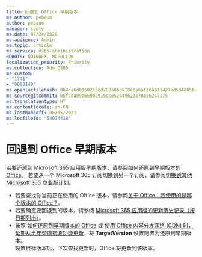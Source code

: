 ```yaml
---
title: 回退到 Office 早期版本
ms.author: pebaum
author: pebaum
manager: scotv
ms.date: 07/24/2020
ms.audience: Admin
ms.topic: article
ms.service: o365-administration
ROBOTS: NOINDEX, NOFOLLOW
localization_priority: Priority
ms.collection: Adm_O365
ms.custom:
- "1741"
- "9000140"
ms.openlocfilehash: 8b4ca6d0160215dd788a8bb918e6a6af36a811427ed594885843140cc1727c16
ms.sourcegitcommit: b5f7da89a650d2915dc652449623c78be6247175
ms.translationtype: HT
ms.contentlocale: zh-CN
ms.lasthandoff: 08/05/2021
ms.locfileid: "54074418"
---
```

# <a name="roll-back-to-an-earlier-build-of-office"></a>回退到 Office 早期版本

若要还原到 Microsoft 365 应用版早期版本，请参阅[如何还原到早期版本的 Office](https://support.microsoft.com/help/2770432/how-to-revert-to-an-earlier-version-of-office-2013-or-office-2016-clic)。 若要从一个 Microsoft 365 订阅切换到另一个订阅，请参阅[切换到其他 Microsoft 365 商业版计划](https://docs.microsoft.com/office365/admin/subscriptions-and-billing/switch-to-a-different-plan)。

- 若要查找你当前正在使用的 Office 版本，请参阅[关于 Office：我使用的是哪个版本的 Office？](https://support.office.com/article/about-office-what-version-of-office-am-i-using-932788b8-a3ce-44bf-bb09-e334518b8b19)。
- 若要确定要回退到的版本，请参阅 [Microsoft 365 应用版的更新历史记录（按日期列出）](https://docs.microsoft.com/officeupdates/update-history-office365-proplus-by-date?redirectSourcePath=%252fen-us%252farticle%252fae942449-1fca-4484-898b-a933ea23def7)。
- 按照 [如何还原到早期版本的 Office](https://support.microsoft.com/help/2770432/how-to-revert-to-an-earlier-version-of-office-2013-or-office-2016-clic) 或 [使用 Office 内容分发网络 (CDN) 时，延期从半年频道接收功能更新](https://docs.microsoft.com/deployoffice/delay-receiving-feature-updates-from-deferred-channel-for-office-365-proplus#delay-receiving-feature-updates-from-semi-annual-channel-when-using-the-office-content-delivery-network-cdn)，将 **TargetVersion** 设置配置为还原到早期版本。</br>
    设置目标版本后，下次查找更新时，Office 将更新到该版本。
